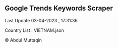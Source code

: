 

## Google Trends Keywords Scraper 
 
Last Update 03-04-2023 , 17:31:36

Country List :
VIETNAM.json



© Abdul Muttaqin 
